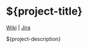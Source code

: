 # ${project-title} #

[Wiki](${wiki-base-url}${wiki-key}) |
[Jira](${jira-base-url}${jira-key})

${project-description}
